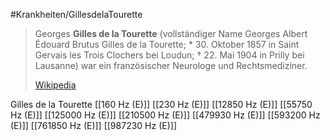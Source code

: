#Krankheiten/GillesdelaTourette
> Georges **Gilles de la Tourette** (vollständiger Name Georges Albert Édouard Brutus Gilles de la Tourette; * 30. Oktober 1857 in Saint Gervais les Trois Clochers bei Loudun; † 22. Mai 1904 in Prilly bei Lausanne) war ein französischer Neurologe und Rechtsmediziner.
>
> [Wikipedia](https://de.wikipedia.org/wiki/Georges%20Gilles%20de%20la%20Tourette)

Gilles de la Tourette
[[160 Hz (E)]]
[[230 Hz (E)]]
[[12850 Hz (E)]]
[[55750 Hz (E)]]
[[125000 Hz (E)]]
[[210500 Hz (E)]]
[[479930 Hz (E)]]
[[593200 Hz (E)]]
[[761850 Hz (E)]]
[[987230 Hz (E)]]